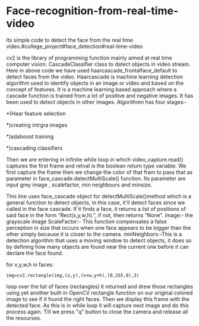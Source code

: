 # Face-recognition-from-real-time-video
Its simple code to detect the face from the real time video.#college_project#face_detection#real-time-video

cv2 is the library of programming function mainly aimed at real time computer vision.
CascadeClassifier class to datect objects in video stream.
Here in above code we have used haarcascade_frontalface_default to detect faces from the video.
Haarcascade is machine learning detection algorithm used to identify objects in an image or video and based on the concept of features.
It is a machine learning based approach where a cascade function is trained from a lot of positive and negative images. It has been used to detect objects in other images.
Algorithmn has four stages:-

*)Haar feature selection

*)creating intrgra images

*)adaboost training

*)cascading classifiers

Then we are entering in infinite while loop in which video_capture.read() captures the first frame and retval is the boolean return type variable. We first capture the frame then we change the color of that fram to pass that as parameter in face_cascade.detectMultiScale() function. Its parameter are input grey image , scalefactor, min neighbours and minsize.

This line uses face_cascade object for detectMultiScale()method which is a general function to detect objects, in this case, it'll detect faces since we called in the face cascade. 
If it finds a face, it returns a list of positions of said face in the form “Rect(x,y,w,h).”, if not, then returns “None”.
image:- the grayscale image
ScaleFactor:- This function compensates a false perception in size that occurs when one face appears to be bigger than the other simply because it is closer to the camera.
minNeighbors:-This is a detection algorithm that uses a moving window to detect objects, 
it does so by defining how many objects are found near the current one before it can declare the face found.

for x,y,w,h in faces:

    img=cv2.rectangle(img,(x,y),(x+w,y+h),(0,255,0),3)

loop over the list of faces (rectangles) it returned and drew those rectangles using yet another built-in OpenCV rectangle function on our original colored image to see if it found the right faces. Then we display this frame with the detected face. As this is in while loop it will capture next image and do this process again. Till we press "q"
button to close the camera and release all the resourses.
